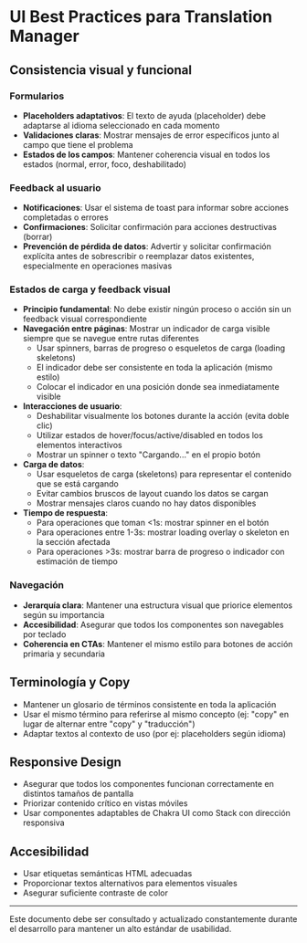 # UI Best Practices para Translation Manager

## Consistencia visual y funcional

### Formularios
- **Placeholders adaptativos**: El texto de ayuda (placeholder) debe adaptarse al idioma seleccionado en cada momento
- **Validaciones claras**: Mostrar mensajes de error específicos junto al campo que tiene el problema
- **Estados de los campos**: Mantener coherencia visual en todos los estados (normal, error, foco, deshabilitado)

### Feedback al usuario
- **Notificaciones**: Usar el sistema de toast para informar sobre acciones completadas o errores
- **Confirmaciones**: Solicitar confirmación para acciones destructivas (borrar)
- **Prevención de pérdida de datos**: Advertir y solicitar confirmación explícita antes de sobrescribir o reemplazar datos existentes, especialmente en operaciones masivas

### Estados de carga y feedback visual
- **Principio fundamental**: No debe existir ningún proceso o acción sin un feedback visual correspondiente
- **Navegación entre páginas**: Mostrar un indicador de carga visible siempre que se navegue entre rutas diferentes
  - Usar spinners, barras de progreso o esqueletos de carga (loading skeletons)
  - El indicador debe ser consistente en toda la aplicación (mismo estilo)
  - Colocar el indicador en una posición donde sea inmediatamente visible
- **Interacciones de usuario**: 
  - Deshabilitar visualmente los botones durante la acción (evita doble clic)
  - Utilizar estados de hover/focus/active/disabled en todos los elementos interactivos
  - Mostrar un spinner o texto "Cargando..." en el propio botón
- **Carga de datos**: 
  - Usar esqueletos de carga (skeletons) para representar el contenido que se está cargando
  - Evitar cambios bruscos de layout cuando los datos se cargan
  - Mostrar mensajes claros cuando no hay datos disponibles
- **Tiempo de respuesta**: 
  - Para operaciones que toman <1s: mostrar spinner en el botón
  - Para operaciones entre 1-3s: mostrar loading overlay o skeleton en la sección afectada
  - Para operaciones >3s: mostrar barra de progreso o indicador con estimación de tiempo

### Navegación
- **Jerarquía clara**: Mantener una estructura visual que priorice elementos según su importancia
- **Accesibilidad**: Asegurar que todos los componentes son navegables por teclado
- **Coherencia en CTAs**: Mantener el mismo estilo para botones de acción primaria y secundaria

## Terminología y Copy
- Mantener un glosario de términos consistente en toda la aplicación
- Usar el mismo término para referirse al mismo concepto (ej: "copy" en lugar de alternar entre "copy" y "traducción")
- Adaptar textos al contexto de uso (por ej: placeholders según idioma)

## Responsive Design
- Asegurar que todos los componentes funcionan correctamente en distintos tamaños de pantalla
- Priorizar contenido crítico en vistas móviles
- Usar componentes adaptables de Chakra UI como Stack con dirección responsiva

## Accesibilidad
- Usar etiquetas semánticas HTML adecuadas
- Proporcionar textos alternativos para elementos visuales
- Asegurar suficiente contraste de color

---

Este documento debe ser consultado y actualizado constantemente durante el desarrollo para mantener un alto estándar de usabilidad.
